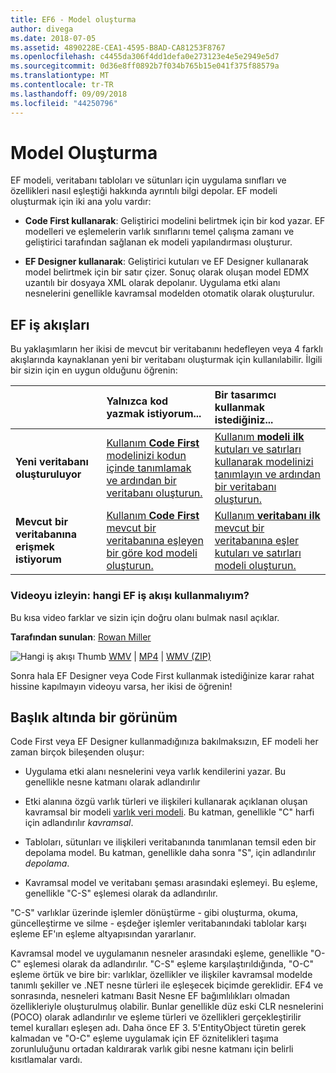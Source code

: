 ```yaml
---
title: EF6 - Model oluşturma
author: divega
ms.date: 2018-07-05
ms.assetid: 4890228E-CEA1-4595-B8AD-CA81253F8767
ms.openlocfilehash: c4455da306f4dd1defa0e273123e4e5e2949e5d7
ms.sourcegitcommit: 0d36e8ff0892b7f034b765b15e041f375f88579a
ms.translationtype: MT
ms.contentlocale: tr-TR
ms.lasthandoff: 09/09/2018
ms.locfileid: "44250796"
---
```

# <a name="creating-a-model"></a>Model Oluşturma

EF modeli, veritabanı tabloları ve sütunları için uygulama sınıfları ve özellikleri nasıl eşleştiği hakkında ayrıntılı bilgi depolar. EF modeli oluşturmak için iki ana yolu vardır:

- **Code First kullanarak**: Geliştirici modelini belirtmek için bir kod yazar. EF modelleri ve eşlemelerin varlık sınıflarını temel çalışma zamanı ve geliştirici tarafından sağlanan ek modeli yapılandırması oluşturur.

- **EF Designer kullanarak**: Geliştirici kutuları ve EF Designer kullanarak model belirtmek için bir satır çizer. Sonuç olarak oluşan model EDMX uzantılı bir dosyaya XML olarak depolanır. Uygulama etki alanı nesnelerini genellikle kavramsal modelden otomatik olarak oluşturulur.

## <a name="ef-workflows"></a>EF iş akışları

Bu yaklaşımların her ikisi de mevcut bir veritabanını hedefleyen veya 4 farklı akışlarında kaynaklanan yeni bir veritabanı oluşturmak için kullanılabilir.
İlgili bir sizin için en uygun olduğunu öğrenin:  

|                                           | Yalnızca kod yazmak istiyorum...                                                                                                                   | Bir tasarımcı kullanmak istediğiniz...                                                                                                                        |
|:------------------------------------------|:-----------------------------------------------------------------------------------------------------------------------------------------------|:---------------------------------------------------------------------------------------------------------------------------------------------------|
| **Yeni veritabanı oluşturuluyor**          | [Kullanım **Code First** modelinizi kodun içinde tanımlamak ve ardından bir veritabanı oluşturun.](~/ef6/modeling/code-first/workflows/new-database.md)           | [Kullanım **modeli ilk** kutuları ve satırları kullanarak modelinizi tanımlayın ve ardından bir veritabanı oluşturun.](~/ef6/modeling/designer/workflows/model-first.md)   |
| **Mevcut bir veritabanına erişmek istiyorum** | [Kullanım **Code First** mevcut bir veritabanına eşleyen bir göre kod modeli oluşturun.](~/ef6/modeling/code-first/workflows/existing-database.md) | [Kullanım **veritabanı ilk** mevcut bir veritabanına eşler kutuları ve satırları modeli oluşturun.](~/ef6/modeling/designer/workflows/database-first.md) |

### <a name="watch-the-video-what-ef-workflow-should-i-use"></a>Videoyu izleyin: hangi EF iş akışı kullanmalıyım?

Bu kısa video farklar ve sizin için doğru olanı bulmak nasıl açıklar.

**Tarafından sunulan**: [Rowan Miller](http://romiller.com/)

![Hangi iş akışı Thumb](../media/whichworkflow-thumb.png) [WMV](http://download.microsoft.com/download/8/F/8/8F81F4CD-3678-4229-8D79-0C63FFA3C595/HDI_ITPro_Technet_winvideo_ChoseYourWorkflow.wmv) | [MP4](http://download.microsoft.com/download/8/F/8/8F81F4CD-3678-4229-8D79-0C63FFA3C595/HDI_ITPro_Technet_mp4video_ChoseYourWorkflow.m4v) | [WMV (ZIP)](http://download.microsoft.com/download/8/F/8/8F81F4CD-3678-4229-8D79-0C63FFA3C595/HDI_ITPro_Technet_winvideo_ChoseYourWorkflow.zip)

Sonra hala EF Designer veya Code First kullanmak istediğinize karar rahat hissine kapılmayın videoyu varsa, her ikisi de öğrenin!

## <a name="a-look-under-the-hood"></a>Başlık altında bir görünüm

Code First veya EF Designer kullanmadığınıza bakılmaksızın, EF modeli her zaman birçok bileşenden oluşur:

- Uygulama etki alanı nesnelerini veya varlık kendilerini yazar. Bu genellikle nesne katmanı olarak adlandırılır

- Etki alanına özgü varlık türleri ve ilişkileri kullanarak açıklanan oluşan kavramsal bir modeli [varlık veri modeli](~/ef6/resources/glossary.md#entity-data-model). Bu katman, genellikle "C" harfi için adlandırılır _kavramsal_.

- Tabloları, sütunları ve ilişkileri veritabanında tanımlanan temsil eden bir depolama model. Bu katman, genellikle daha sonra "S", için adlandırılır _depolama_.  

- Kavramsal model ve veritabanı şeması arasındaki eşlemeyi. Bu eşleme, genellikle "C-S" eşlemesi olarak da adlandırılır.

"C-S" varlıklar üzerinde işlemler dönüştürme - gibi oluşturma, okuma, güncelleştirme ve silme - eşdeğer işlemler veritabanındaki tablolar karşı eşleme EF'ın eşleme altyapısından yararlanır.

Kavramsal model ve uygulamanın nesneler arasındaki eşleme, genellikle "O-C" eşlemesi olarak da adlandırılır. "C-S" eşleme karşılaştırıldığında, "O-C" eşleme örtük ve bire bir: varlıklar, özellikler ve ilişkiler kavramsal modelde tanımlı şekiller ve .NET nesne türleri ile eşleşecek biçimde gereklidir. EF4 ve sonrasında, nesneleri katmanı Basit Nesne EF bağımlılıkları olmadan özellikleriyle oluşturulmuş olabilir. Bunlar genellikle düz eski CLR nesnelerini (POCO) olarak adlandırılır ve eşleme türleri ve özellikleri gerçekleştirilir temel kuralları eşleşen adı. Daha önce EF 3. 5'EntityObject türetin gerek kalmadan ve "O-C" eşleme uygulamak için EF öznitelikleri taşıma zorunluluğunu ortadan kaldırarak varlık gibi nesne katmanı için belirli kısıtlamalar vardı.

